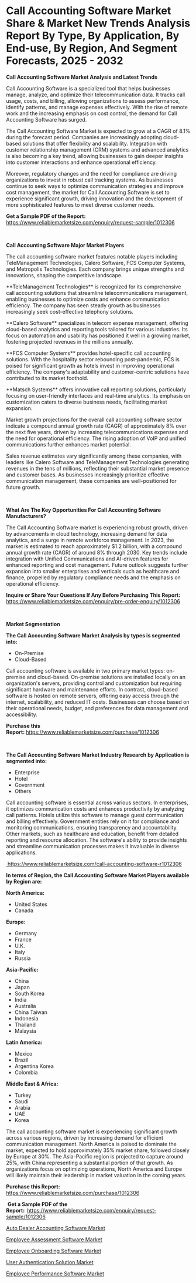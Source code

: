 <p><h1>Call Accounting Software Market Share & Market New Trends Analysis Report By Type, By Application, By End-use, By Region, And Segment Forecasts, 2025 - 2032</h1></p><p><strong>Call Accounting Software Market Analysis and Latest Trends</strong></p>
<p><p>Call Accounting Software is a specialized tool that helps businesses manage, analyze, and optimize their telecommunication data. It tracks call usage, costs, and billing, allowing organizations to assess performance, identify patterns, and manage expenses effectively. With the rise of remote work and the increasing emphasis on cost control, the demand for Call Accounting Software has surged.</p><p>The Call Accounting Software Market is expected to grow at a CAGR of 8.1% during the forecast period. Companies are increasingly adopting cloud-based solutions that offer flexibility and scalability. Integration with customer relationship management (CRM) systems and advanced analytics is also becoming a key trend, allowing businesses to gain deeper insights into customer interactions and enhance operational efficiency. </p><p>Moreover, regulatory changes and the need for compliance are driving organizations to invest in robust call tracking systems. As businesses continue to seek ways to optimize communication strategies and improve cost management, the market for Call Accounting Software is set to experience significant growth, driving innovation and the development of more sophisticated features to meet diverse customer needs.</p></p>
<p><strong>Get a Sample PDF of the Report:&nbsp;</strong> <a href="https://www.reliablemarketsize.com/enquiry/request-sample/1012306?utm_campaign=1167&utm_medium=2&utm_source=Github&utm_content=ia&utm_term=05032025&utm_id=call-accounting-software">https://www.reliablemarketsize.com/enquiry/request-sample/1012306</a></p>
<p>&nbsp;</p>
<p><strong>Call Accounting Software Major Market Players</strong></p>
<p><p>The call accounting software market features notable players including TeleManagement Technologies, Calero Software, FCS Computer Systems, and Metropolis Technologies. Each company brings unique strengths and innovations, shaping the competitive landscape.</p><p>**TeleManagement Technologies** is recognized for its comprehensive call accounting solutions that streamline telecommunications management, enabling businesses to optimize costs and enhance communication efficiency. The company has seen steady growth as businesses increasingly seek cost-effective telephony solutions. </p><p>**Calero Software** specializes in telecom expense management, offering cloud-based analytics and reporting tools tailored for various industries. Its focus on automation and usability has positioned it well in a growing market, fostering projected revenues in the millions annually.</p><p>**FCS Computer Systems** provides hotel-specific call accounting solutions. With the hospitality sector rebounding post-pandemic, FCS is poised for significant growth as hotels invest in improving operational efficiency. The company's adaptability and customer-centric solutions have contributed to its market foothold.</p><p>**Matsch Systems** offers innovative call reporting solutions, particularly focusing on user-friendly interfaces and real-time analytics. Its emphasis on customization caters to diverse business needs, facilitating market expansion.</p><p>Market growth projections for the overall call accounting software sector indicate a compound annual growth rate (CAGR) of approximately 8% over the next five years, driven by increasing telecommunications expenses and the need for operational efficiency. The rising adoption of VoIP and unified communications further enhances market potential.</p><p>Sales revenue estimates vary significantly among these companies, with leaders like Calero Software and TeleManagement Technologies generating revenues in the tens of millions, reflecting their substantial market presence and customer bases. As businesses increasingly prioritize effective communication management, these companies are well-positioned for future growth.</p></p>
<p>&nbsp;</p>
<p><strong>What Are The Key Opportunities For Call Accounting Software Manufacturers?</strong></p>
<p><p>The Call Accounting Software market is experiencing robust growth, driven by advancements in cloud technology, increasing demand for data analytics, and a surge in remote workforce management. In 2023, the market is estimated to reach approximately $1.2 billion, with a compound annual growth rate (CAGR) of around 8% through 2030. Key trends include integration with Unified Communications and AI-driven features for enhanced reporting and cost management. Future outlook suggests further expansion into smaller enterprises and verticals such as healthcare and finance, propelled by regulatory compliance needs and the emphasis on operational efficiency.</p></p>
<p><strong>Inquire or Share Your Questions If Any Before Purchasing This Report:</strong> <a href="https://www.reliablemarketsize.com/enquiry/pre-order-enquiry/1012306?utm_campaign=1167&utm_medium=2&utm_source=Github&utm_content=ia&utm_term=05032025&utm_id=call-accounting-software">https://www.reliablemarketsize.com/enquiry/pre-order-enquiry/1012306</a></p>
<p>&nbsp;</p>
<p><strong>Market Segmentation</strong></p>
<p><strong>The Call Accounting Software Market Analysis by types is segmented into:</strong></p>
<p><ul><li>On-Premise</li><li>Cloud-Based</li></ul></p>
<p><p>Call accounting software is available in two primary market types: on-premise and cloud-based. On-premise solutions are installed locally on an organization's servers, providing control and customization but requiring significant hardware and maintenance efforts. In contrast, cloud-based software is hosted on remote servers, offering easy access through the internet, scalability, and reduced IT costs. Businesses can choose based on their operational needs, budget, and preferences for data management and accessibility.</p></p>
<p><strong>Purchase this Report:&nbsp;</strong><a href="https://www.reliablemarketsize.com/purchase/1012306?utm_campaign=1167&utm_medium=2&utm_source=Github&utm_content=ia&utm_term=05032025&utm_id=call-accounting-software">https://www.reliablemarketsize.com/purchase/1012306</a></p>
<p>&nbsp;</p>
<p><strong>The Call Accounting Software Market Industry Research by Application is segmented into:</strong></p>
<p><ul><li>Enterprise</li><li>Hotel</li><li>Government</li><li>Others</li></ul></p>
<p><p>Call accounting software is essential across various sectors. In enterprises, it optimizes communication costs and enhances productivity by analyzing call patterns. Hotels utilize this software to manage guest communication and billing effectively. Government entities rely on it for compliance and monitoring communications, ensuring transparency and accountability. Other markets, such as healthcare and education, benefit from detailed reporting and resource allocation. The software's ability to provide insights and streamline communication processes makes it invaluable in diverse applications.</p></p>
<p><a href="https://www.reliablemarketsize.com/call-accounting-software-r1012306?utm_campaign=1167&utm_medium=2&utm_source=Github&utm_content=ia&utm_term=05032025&utm_id=call-accounting-software">&nbsp;https://www.reliablemarketsize.com/call-accounting-software-r1012306</a></p>
<p><strong>In terms of Region, the Call Accounting Software Market Players available by Region are:</strong></p>
<p>
    <p> <strong> North America: </strong>
        <ul>
            <li>United States</li>
            <li>Canada</li>
        </ul>
        </p> 
    <p> <strong> Europe: </strong>
        <ul>
            <li>Germany</li>
            <li>France</li>
            <li>U.K.</li>
            <li>Italy</li>
            <li>Russia</li>
        </ul>
        </p> 
    <p> <strong> Asia-Pacific: </strong>
        <ul>
            <li>China</li>
            <li>Japan</li>
            <li>South Korea</li>
            <li>India</li>
            <li>Australia</li>
            <li>China Taiwan</li>
            <li>Indonesia</li>
            <li>Thailand</li>
            <li>Malaysia</li>
        </ul>
        </p> 
    <p> <strong> Latin America: </strong>
        <ul>
            <li>Mexico</li>
            <li>Brazil</li>
            <li>Argentina Korea</li>
            <li>Colombia</li>
        </ul>
        </p> 
    <p> <strong> Middle East & Africa: </strong>
        <ul>
            <li>Turkey</li>
            <li>Saudi</li>
            <li>Arabia</li>
            <li>UAE</li>
            <li>Korea</li>
        </ul>
    </p>
    </p>
<p><p>The call accounting software market is experiencing significant growth across various regions, driven by increasing demand for efficient communication management. North America is poised to dominate the market, expected to hold approximately 35% market share, followed closely by Europe at 30%. The Asia-Pacific region is projected to capture around 25%, with China representing a substantial portion of that growth. As organizations focus on optimizing operations, North America and Europe will likely maintain their leadership in market valuation in the coming years.</p></p>
<p><strong>Purchase this Report: </strong><a href="https://www.reliablemarketsize.com/purchase/1012306?utm_campaign=1167&utm_medium=2&utm_source=Github&utm_content=ia&utm_term=05032025&utm_id=call-accounting-software">https://www.reliablemarketsize.com/purchase/1012306</a></p>
<p>&nbsp;<strong>Get a Sample PDF of the Report:&nbsp;&nbsp;</strong><a href="https://www.reliablemarketsize.com/enquiry/request-sample/1012306?utm_campaign=1167&utm_medium=2&utm_source=Github&utm_content=ia&utm_term=05032025&utm_id=call-accounting-software">https://www.reliablemarketsize.com/enquiry/request-sample/1012306</a></p>
<p><strong></strong></p>
<p><p><a href="https://github.com/aslinalirey9/Market-Research-Report-List-1/blob/main/auto-dealer-accounting-software-market.md?utm_campaign=1167&utm_medium=2&utm_source=Github&utm_content=ia&utm_term=05032025&utm_id=call-accounting-software">Auto Dealer Accounting Software Market</a></p><p><a href="https://github.com/efialiurca/Market-Research-Report-List-1/blob/main/employee-assessment-software-market.md?utm_campaign=1167&utm_medium=2&utm_source=Github&utm_content=ia&utm_term=05032025&utm_id=call-accounting-software">Employee Assessment Software Market</a></p><p><a href="https://github.com/ajegiobitsa/Market-Research-Report-List-1/blob/main/employee-onboarding-software-market.md?utm_campaign=1167&utm_medium=2&utm_source=Github&utm_content=ia&utm_term=05032025&utm_id=call-accounting-software">Employee Onboarding Software Market</a></p><p><a href="https://github.com/noppbebawy/Market-Research-Report-List-1/blob/main/user-authentication-solution-market.md?utm_campaign=1167&utm_medium=2&utm_source=Github&utm_content=ia&utm_term=05032025&utm_id=call-accounting-software">User Authentication Solution Market</a></p><p><a href="https://github.com/oshodikurc/Market-Research-Report-List-1/blob/main/employee-performance-software-market.md?utm_campaign=1167&utm_medium=2&utm_source=Github&utm_content=ia&utm_term=05032025&utm_id=call-accounting-software">Employee Performance Software Market</a></p></p>